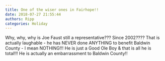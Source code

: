 ```yaml
---
title: One of the wiser ones in Fairhope!!
date: 2018-07-27 21:55:44
authors: Ripp
categories: Holiday
---
```


 Why, why, why is Joe Faust  still a representative???  Since 2002????  That is actually laughable - he has NEVER done ANYTHING  to benefit Baldwin County - I mean NOTHING!!!    He is just a Good Ole Boy &amp; that is all he is total!!!   He is actually an embarrassment to Baldwin County!!